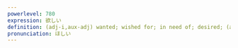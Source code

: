 ```yaml
---
powerlevel: 780
expression: 欲しい
definition: (adj-i,aux-adj) wanted; wished for; in need of; desired; (after the -te form of a verb) I want (you) to; (P)
pronunciation: ほしい
---
```


